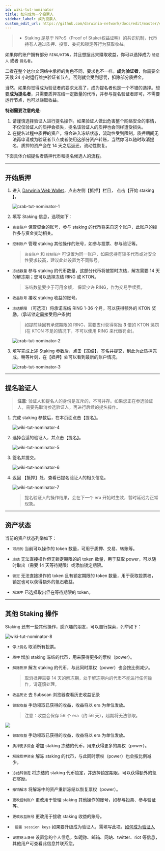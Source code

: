```yaml
---
id: wiki-tut-nominator
title: 如何成为一个投票人
sidebar_label: 成为投票人
custom_edit_url: https://github.com/darwinia-network/docs/edit/master/content/zh-CN/crab-tut-nominator.md
---
```


> - Staking 是基于 NPoS（Proof of Stake/权益证明）的共识机制，代币持有人通过质押、投票、委托和锁定等行为获取收益。


如果你的账户拥有部分 `RING/KTON`，并且想据此来赚取收益，你可以选择成为 ` 验证人 ` 或者 ` 提名者 `。

二者在整个达尔文网络中承担的角色不同，要求也不一样。**成为验证者**，你需要全天候 24 小时运行维护验证者节点，否则就会受到惩罚，扣除部分质押金。

当然，如果你觉得成为验证者的要求太高了，成为提名者也是一个不错的选择。想要**成为提名者**，只需要质押冻结一定数量的代币，并参与提名验证者即可，不需要运行节点，也可以赚取收益。

**特别需要注意的是**:

1. 请谨慎选择验证人进行提名操作。如果验证人做出危害整个网络安全的事情，不仅仅验证人的质押会损失，提名该验证人的质押也会同样遭受损失。
2. 在提名过程中质押的资产，将会进入冻结状态，流动性受到限制。质押期间无法再申请成为验证者节点或者使用这部分资产转账，当然你可以随时取消提名，质押的资产会在 14 天之后返还，流动性恢复。

下面具体介绍提名者质押代币和提名候选人的流程。

<hr />

## 开始质押

1. 进入 [Darwinia Web Wallet](https://apps.darwinia.network)，点击左侧【抵押】栏目， 点击【开始 staking 】。
   
   ![crab-tut-nominator-1](assets/crab-tut-nominator-1.png)

2. 填写 Staking 信息，选项如下：

  - ` 资金账户 ` 保管资金的账号，参与 staking 的代币将来自这个账户，此账户的操作多与资金变动相关。
  - ` 控制账户 ` 管理 staking 其他操作的账号，如参与投票、参与验证等。
  
     > ` 资金账户 ` 和 ` 控制账户 ` 可设置为同一账户，如果您持有较多代币或对安全性要求较高，建议此处设置为不同账号。  

  - ` 冻结数量 ` 参与 staking 的代币数量，这部分代币将被暂时冻结，解冻需要 14 天的解冻期；您可以选择冻结 RING 或 KTON。
     > 冻结数量要少于可用余额， 保留少许 RING，作为交易手续费。
    
  - ` 收益账号 ` 接收 staking 收益的账号。
  - ` 冻结期限 ` （可选项）将承诺冻结 RING 1-36 个月，可以获得额外的 KTON 奖励。(承诺锁定需接受用户条款)
  
     > 如提前赎回有承诺期限的 RING，需要支付获得奖励 **3** 倍的 KTON 惩罚 (在 KTON 不足的情况下，不可以使用 RING 来代缴罚金)。
	
	![crab-tut-nominator-2](assets/crab-tut-nominator-2.png)

3. 填写完成上述 Staking 参数后，点击【冻结】，签名并提交，到此为止质押完成。稍等片刻，在【抵押】处可以看到最新的账户情况。 
   
   ![crab-tut-nominator-3](assets/crab-tut-nominator-3.png)

<hr />

## 提名验证人

> **注意**: 验证人和提名人的身份是互斥的，不可并存。如果您正在参选验证人，需要先取消参选验证人，再进行后续的提名操作。

1. 完成 staking 参数后，在本页面点击【提名】。
   
   ![wiki-tut-nominator-4](assets/wiki-tut-nominator-4-cn.png)
  
2. 选择合适的验证人，并点击【提名】。
   
   ![wiki-tut-nominator-5](assets/wiki-tut-nominator-5-cn.png)

3. 签名并提交。
   
   ![wiki-tut-nominator-6](assets/wiki-tut-nominator-6-cn.png)

4. 返回 【抵押】处，查看已提名验证人的相关信息。
   
   ![wiki-tut-nominator-7](assets/wiki-tut-nominator-7-cn.png)

     > 提名验证人的操作结果，会在下一个 era 开始时生效，暂时延迟为正常现象。

<hr />

## 资产状态

当前的资产状态列举如下：
- ` 可用的 ` 当前可以操作的 token 数量，可用于质押、交易、转账等。
  
- ` 冻结 ` 无法直接操作但无锁定期限的的 token 数量，用于获取 power，可以随时取出（需要 14 天等待期限）或添加锁定期限。
  
- ` 锁定 ` 无法直接操作的 token 且有锁定期限的 token 数量，用于获取投票权，锁定也可以获得额外的氪石收益。

- ` 解冻中 ` 已选择取出但在等待期限的 token。

<hr />

## 其他 Staking 操作

Staking 还有一些其他操作，感兴趣的朋友，可以自行探索，列举如下：

![wiki-tut-nominator-8](assets/wiki-tut-nominator-8-cn.png)

  - ` 停止提名 ` 取消所有投票。

  - ` 质押 `  增加 staking 冻结的代币，用来获得更多的票权（power）。

  - ` 解除质押 ` 解冻 staking 的代币，与此同时票权（power）也会按比例减少。
  
     > 取消抵押需要 14 天的解冻期，处于解冻期内的代币不能进行任何操作，请谨慎处理。

  - ` 收益历史 ` 去 Subscan 浏览器查看历史收益记录
  
  - ` 领取收益 ` 手动领取已获得的收益，收益将以 era 为单位发放。

     > 注意：收益会保存 56 个 era（约 56 天），超期将无法领取。

  ![](assets/wiki-tut-nominator-9-cn.png)

  - ` 领取收益 ` 手动领取已获得的收益，收益将以 era 为单位发放。
  
  - ` 质押更多资金 ` 增加 staking 冻结的代币，用来获得更多的票权（power）。

  - ` 解除质押资金 ` 解冻 staking 的代币，与此同时票权（power）也会按比例减少。

  - ` 冻结转锁定 ` 将冻结的 staking 代币锁定，并选择锁定期限，可以获得额外的氪石奖励。

  - ` 撤销解冻 ` 将解冻中的资产重新冻结以恢复票权（power）。

  - ` 更改控制账户 ` 更改用于管理 staking 其他操作的账号，如参与投票、参与验证等。

  - ` 更改收益账号 ` 更改用于接收 staking 收益的账号。

  - ` 设置 session keys` 如果要升级成为验证人，需填写此项。[如何成为验证人](https://docs.darwinia.network/docs/zh-CN/wiki-tut-validator)

  - ` 设置链上身份 ` 设置您的个人信息，如昵称、邮箱、网站、twitter、riot 等信息，其他用户可查看此信息并联系您。

